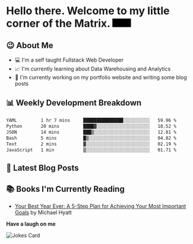 # Hello there. Welcome to my little corner of the Matrix. <img src="./images/matrix.gif" width="50px">

## :wink: About Me
- :computer: I'm a self taught Fullstack Web Developer
- :chart_with_upwards_trend: I'm currently learning about Data Warehousing and Analytics
- :bookmark_tabs: I'm currently working on my portfolio website and writing some blog posts

## :bar_chart: Weekly Development Breakdown
<!--START_SECTION:waka-->

```text
YAML         1 hr 7 mins     ███████████████░░░░░░░░░░   59.96 %
Python       20 mins         ████▓░░░░░░░░░░░░░░░░░░░░   18.52 %
JSON         14 mins         ███▒░░░░░░░░░░░░░░░░░░░░░   12.81 %
Bash         5 mins          █▒░░░░░░░░░░░░░░░░░░░░░░░   04.82 %
Text         2 mins          ▓░░░░░░░░░░░░░░░░░░░░░░░░   02.19 %
JavaScript   1 min           ▒░░░░░░░░░░░░░░░░░░░░░░░░   01.71 %
```

<!--END_SECTION:waka-->

## :memo: Latest Blog Posts
<!-- BLOG-POST-LIST:START -->
<!-- BLOG-POST-LIST:END -->

## :books: Books I'm Currently Reading
<!-- GOODREADS-LIST:START -->
- [Your Best Year Ever: A 5-Step Plan for Achieving Your Most Important Goals](https://www.goodreads.com/review/show/2666126616?utm_medium=api&utm_source=rss) by Michael Hyatt
<!-- GOODREADS-LIST:END -->

**Have a laugh on me**

<img src="https://readme-jokes.vercel.app/api" alt="Jokes Card" />
